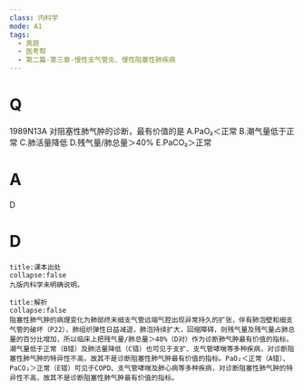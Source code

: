 ```yaml
---
class: 内科学
mode: A1
tags:
  - 真题
  - 医考帮
  - 第二篇-第三章-慢性支气管炎、慢性阻塞性肺疾病
---
```


# Q
1989N13A 对阻塞性肺气肿的诊断，最有价值的是
A.PaO₂＜正常
B.潮气量低于正常
C.肺活量降低
D.残气量/肺总量＞40%
E.PaCO₂＞正常

# A
D
# D
```ad-note
title:课本出处
collapse:false
九版内科学未明确说明。
```

```ad-summary
title:解析
collapse:false
阻塞性肺气肿的病理变化为肺部终末细支气管远端气腔出现异常持久的扩张，伴有肺泡壁和细支气管的破坏（P22），肺组织弹性日益减退，肺泡持续扩大，回缩障碍，则残气量及残气量占肺总量的百分比增加，所以临床上把残气量/肺总量＞40%（D对）作为诊断肺气肿最有价值的指标。潮气量低于正常（B错）及肺活量降低（C错）也可见于支扩、支气管哮喘等多种疾病，对诊断阻塞性肺气肿的特异性不高，故其不是诊断阻塞性肺气肿最有价值的指标。PaO₂＜正常（A错）、PaCO₂＞正常（E错）可见于COPD、支气管哮喘及肺心病等多种疾病，对诊断阻塞性肺气肿的特异性不高，故其不是诊断阻塞性肺气肿最有价值的指标。
```


